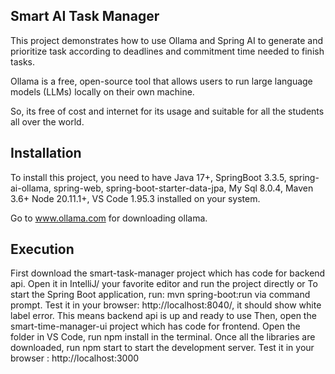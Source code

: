 ## Smart AI Task Manager
This project demonstrates how to use Ollama and Spring AI to generate and prioritize task according to deadlines and commitment time needed to finish tasks.

Ollama is a free, open-source tool that allows users to run large language models (LLMs) locally on their own machine.

So, its free of cost and internet for its usage and suitable for all the students all over the world.

## Installation
To install this project, you need to have Java 17+, SpringBoot 3.3.5, spring-ai-ollama, spring-web, spring-boot-starter-data-jpa, My Sql 8.0.4, Maven 3.6+
Node 20.11.1+, VS Code 1.95.3 installed on your system.

Go to www.ollama.com for downloading ollama.

## Execution
First download the smart-task-manager project which has code for backend api. Open it in IntelliJ/ your favorite editor and run the project directly or To start the Spring Boot application, run: mvn spring-boot:run via command prompt. Test it in your browser: http://localhost:8040/, it should show white label error. This means backend api is up and ready to use Then, open the smart-time-manager-ui project which has code for frontend. Open the folder in VS Code, run npm install in the terminal. Once all the libraries are downloaded, run npm start to start the development server. Test it in your browser : http://localhost:3000
